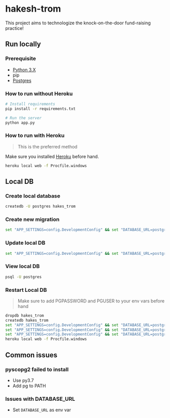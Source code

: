 # hakesh-trom
This project aims to technologize the knock-on-the-door fund-raising practice!


## Run locally

### Prerequisite

* [Python 3.X](https://www.python.org/downloads/windows/)
* pip
* [Postgres](https://www.enterprisedb.com/downloads/postgres-postgresql-downloads#windows)

### How to run without Heroku

```bash
# Install requirements
pip install -r requirements.txt

# Run the server
python app.py
```

### How to run with Heroku

> This is the preferred method

Make sure you installed [Heroku](https://cli-assets.heroku.com/heroku-x64.exe) before hand.

```bash
heroku local web -f Procfile.windows
```

## Local DB

### Create local database
```bash
createdb -U postgres hakes_trom
```

### Create new migration
```bash
set "APP_SETTINGS=config.DevelopmentConfig" && set "DATABASE_URL=postgresql://localhost/hakes_trom?user=postgres&password=Aa123456" && python manage.py db migrate
```

### Update local DB
```bash
set "APP_SETTINGS=config.DevelopmentConfig" && set "DATABASE_URL=postgresql://localhost/hakes_trom?user=postgres&password=Aa123456" && python manage.py db upgrade 
```

### View local DB
```bash
psql -U postgres
```

### Restart Local DB
> Make sure to add PGPASSWORD and PGUSER to your env vars before hand

```bash
dropdb hakes_trom
createdb hakes_trom
set "APP_SETTINGS=config.DevelopmentConfig" && set "DATABASE_URL=postgresql://localhost/hakes_trom?user=postgres&password=Aa123456" && python manage.py db upgrade 
set "APP_SETTINGS=config.DevelopmentConfig" && set "DATABASE_URL=postgresql://localhost/hakes_trom?user=postgres&password=Aa123456" && python manage.py db migrate
set "APP_SETTINGS=config.DevelopmentConfig" && set "DATABASE_URL=postgresql://localhost/hakes_trom?user=postgres&password=Aa123456" && python manage.py db upgrade 
heroku local web -f Procfile.windows
```

## Common issues

### pyscopg2 failed to install
* Use py3.7
* Add pg to PATH

### Issues with DATABASE_URL
* Set `DATABASE_URL` as env var